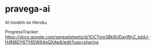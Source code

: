 # pravega-ai
AI models on Heroku

ProgressTracker: 
<br />
https://docs.google.com/spreadsheets/d/1OCTxre3Bk8UDayWnZ_kddJ-H4N8DY67Y65W94eQXAw8/edit?usp=sharing
